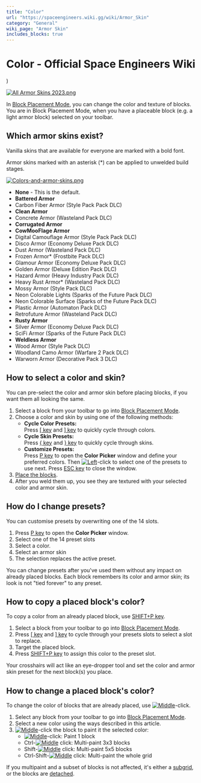 ```yaml
---
title: "Color"
url: "https://spaceengineers.wiki.gg/wiki/Armor_Skin"
category: "General"
wiki_page: "Armor Skin"
includes_blocks: true
---
```


# Color - Official Space Engineers Wiki

)

[![All Armor Skins 2023.png](https://spaceengineers.wiki.gg/images/thumb/All_Armor_Skins_2023.png/320px-All_Armor_Skins_2023.png?a413ec)](https://spaceengineers.wiki.gg/wiki/File:All_Armor_Skins_2023.png)

In [Block Placement Mode](https://spaceengineers.wiki.gg/wiki/Block_Placement_Mode "Block Placement Mode"), you can change the color and texture of blocks. You are in Block Placement Mode, when you have a placeable block (e.g. a light armor block) selected on your toolbar.

## Which armor skins exist?

Vanilla skins that are available for everyone are marked with a bold font.

Armor skins marked with an asterisk (\*) can be applied to unwelded build stages.

[![Colors-and-armor-skins.png](https://spaceengineers.wiki.gg/images/thumb/Colors-and-armor-skins.png/320px-Colors-and-armor-skins.png?8ee697)](https://spaceengineers.wiki.gg/wiki/File:Colors-and-armor-skins.png)

*   **None** - This is the default.
*   **Battered Armor**
*   Carbon Fiber Armor (Style Pack Pack DLC)
*   **Clean Armor**
*   Concrete Armor (Wasteland Pack DLC)
*   **Corrugated Armor**
*   **CowMooFlage Armor**
*   Digital Camouflage Armor (Style Pack Pack DLC)
*   Disco Armor (Economy Deluxe Pack DLC)
*   Dust Armor (Wasteland Pack DLC)
*   Frozen Armor\* (Frostbite Pack DLC)
*   Glamour Armor (Economy Deluxe Pack DLC)
*   Golden Armor (Deluxe Edition Pack DLC)
*   Hazard Armor (Heavy Industry Pack DLC)
*   Heavy Rust Armor\* (Wasteland Pack DLC)
*   Mossy Armor (Style Pack DLC)
*   Neon Colorable Lights (Sparks of the Future Pack DLC)
*   Neon Colorable Surface (Sparks of the Future Pack DLC)
*   Plastic Armor (Automaton Pack DLC)
*   Retrofuture Armor (Wasteland Pack DLC)
*   **Rusty Armor**
*   Silver Armor (Economy Deluxe Pack DLC)
*   SciFi Armor (Sparks of the Future Pack DLC)
*   **Weldless Armor**
*   Wood Armor (Style Pack DLC)
*   Woodland Camo Armor (Warfare 2 Pack DLC)
*   Warworn Armor (Decorative Pack 3 DLC)

## How to select a color and skin?

You can pre-select the color and armor skin before placing blocks, if you want them all looking the same.

1.  Select a block from your toolbar to go into [Block Placement Mode](https://spaceengineers.wiki.gg/wiki/Block_Placement_Mode "Block Placement Mode").
2.  Choose a color and skin by using one of the following methods:
    *   **Cycle Color Presets:**  
        Press [\[ key](https://spaceengineers.wiki.gg/wiki/Key_Bindings "Key Bindings") and [\] key](https://spaceengineers.wiki.gg/wiki/Key_Bindings "Key Bindings") to quickly cycle through colors.
    *   **Cycle Skin Presets:**  
        Press [{ key](https://spaceengineers.wiki.gg/wiki/Key_Bindings "Key Bindings") and [} key](https://spaceengineers.wiki.gg/wiki/Key_Bindings "Key Bindings") to quickly cycle through skins.
    *   **Customize Presets:**  
        Press [P key](https://spaceengineers.wiki.gg/wiki/Key_Bindings "Key Bindings") to open the **Color Picker** window and define your preferred colors. Then [![Left](https://commons.wiki.gg/images/thumb/Keyboard_White_Mouse_Left.png/20px-Keyboard_White_Mouse_Left.png?c1a406)](https://spaceengineers.wiki.gg/wiki/File:Keyboard_White_Mouse_Left.png "Left")\-click to select one of the presets to use next. Press [ESC key](https://spaceengineers.wiki.gg/wiki/Key_Bindings "Key Bindings") to close the window.
3.  [Place the blocks](https://spaceengineers.wiki.gg/wiki/Block_Placement_Mode "Block Placement Mode").
4.  After you weld them up, you see they are textured with your selected color and armor skin.

## How do I change presets?

You can customise presets by overwriting one of the 14 slots.

1.  Press [P key](https://spaceengineers.wiki.gg/wiki/Key_Bindings "Key Bindings") to open the **Color Picker** window.
2.  Select one of the 14 preset slots
3.  Select a color.
4.  Select an armor skin
5.  The selection replaces the active preset.

You can change presets after you've used them without any impact on already placed blocks. Each block remembers its color and armor skin; its look is not "tied forever" to any preset.

## How to copy a placed block's color?

To copy a color from an already placed block, use [SHIFT+P key](https://spaceengineers.wiki.gg/wiki/Key_Bindings "Key Bindings").

1.  Select a block from your toolbar to go into [Block Placement Mode](https://spaceengineers.wiki.gg/wiki/Block_Placement_Mode "Block Placement Mode").
2.  Press [\[ key](https://spaceengineers.wiki.gg/wiki/Key_Bindings "Key Bindings") and [\] key](https://spaceengineers.wiki.gg/wiki/Key_Bindings "Key Bindings") to cycle through your presets slots to select a slot to replace.
3.  Target the placed block.
4.  Press [SHIFT+P key](https://spaceengineers.wiki.gg/wiki/Key_Bindings "Key Bindings") to assign this color to the preset slot.

Your crosshairs will act like an eye-dropper tool and set the color and armor skin preset for the next block(s) you place.

## How to change a placed block's color?

To change the color of blocks that are already placed, use [![Middle](https://commons.wiki.gg/images/thumb/Keyboard_White_Mouse_Middle.png/20px-Keyboard_White_Mouse_Middle.png?6ca49a)](https://spaceengineers.wiki.gg/wiki/File:Keyboard_White_Mouse_Middle.png "Middle")\-click.

1.  Select any block from your toolbar to go into [Block Placement Mode](https://spaceengineers.wiki.gg/wiki/Block_Placement_Mode "Block Placement Mode").
2.  Select a new color using the ways described in this article.
3.  [![Middle](https://commons.wiki.gg/images/thumb/Keyboard_White_Mouse_Middle.png/20px-Keyboard_White_Mouse_Middle.png?6ca49a)](https://spaceengineers.wiki.gg/wiki/File:Keyboard_White_Mouse_Middle.png "Middle")\-click the block to paint it the selected color:
    *   [![Middle](https://commons.wiki.gg/images/thumb/Keyboard_White_Mouse_Middle.png/20px-Keyboard_White_Mouse_Middle.png?6ca49a)](https://spaceengineers.wiki.gg/wiki/File:Keyboard_White_Mouse_Middle.png "Middle")\-click: Paint 1 block
    *   Ctrl-[![Middle](https://commons.wiki.gg/images/thumb/Keyboard_White_Mouse_Middle.png/20px-Keyboard_White_Mouse_Middle.png?6ca49a)](https://spaceengineers.wiki.gg/wiki/File:Keyboard_White_Mouse_Middle.png "Middle") click: Multi-paint 3x3 blocks
    *   Shift-[![Middle](https://commons.wiki.gg/images/thumb/Keyboard_White_Mouse_Middle.png/20px-Keyboard_White_Mouse_Middle.png?6ca49a)](https://spaceengineers.wiki.gg/wiki/File:Keyboard_White_Mouse_Middle.png "Middle") click: Multi-paint 5x5 blocks
    *   Ctrl-Shift-[![Middle](https://commons.wiki.gg/images/thumb/Keyboard_White_Mouse_Middle.png/20px-Keyboard_White_Mouse_Middle.png?6ca49a)](https://spaceengineers.wiki.gg/wiki/File:Keyboard_White_Mouse_Middle.png "Middle") click: Multi-paint the whole grid

If you multipaint and a subset of blocks is not affected, it's either a [subgrid](https://spaceengineers.wiki.gg/wiki/Grid "Grid"), or the blocks are [detached](https://spaceengineers.wiki.gg/wiki/Merge_Block "Merge Block").
